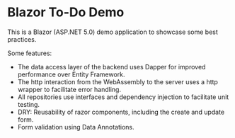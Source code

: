 # Blazor To-Do Demo
This is a Blazor (ASP.NET 5.0) demo application to showcase some best practices.

Some features:
- The data access layer of the backend uses Dapper for improved performance over Entity Framework.
- The http interaction from the WebAssembly to the server uses a http wrapper to facilitate error handling.
- All repositories use interfaces and dependency injection to facilitate unit testing.
- DRY: Reusability of razor components, including the create and update form.
- Form validation using Data Annotations.
